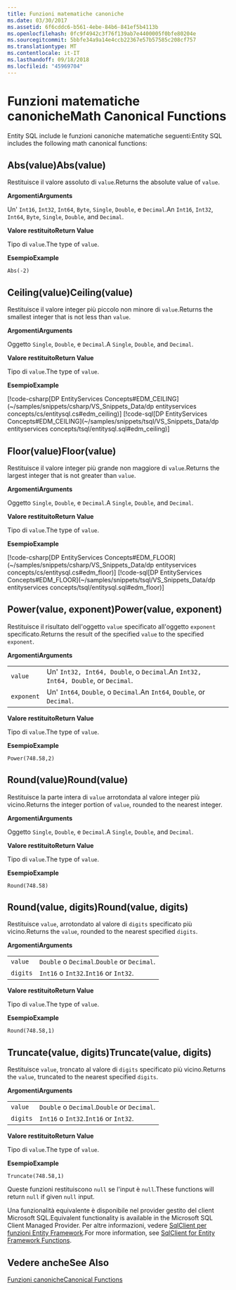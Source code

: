 ```yaml
---
title: Funzioni matematiche canoniche
ms.date: 03/30/2017
ms.assetid: 6f6cddc6-b561-4ebe-84b6-841ef5b4113b
ms.openlocfilehash: 0fc9f4942c3f76f139ab7e4400005f0bfe80204e
ms.sourcegitcommit: 5bbfe34a9a14e4ccb22367e57b57585c208cf757
ms.translationtype: MT
ms.contentlocale: it-IT
ms.lasthandoff: 09/18/2018
ms.locfileid: "45969704"
---
```

# <a name="math-canonical-functions"></a><span data-ttu-id="706c7-102">Funzioni matematiche canoniche</span><span class="sxs-lookup"><span data-stu-id="706c7-102">Math Canonical Functions</span></span>

<span data-ttu-id="706c7-103">Entity SQL include le funzioni canoniche matematiche seguenti:</span><span class="sxs-lookup"><span data-stu-id="706c7-103">Entity SQL includes the following math canonical functions:</span></span>
  
## <a name="absvalue"></a><span data-ttu-id="706c7-104">Abs(value)</span><span class="sxs-lookup"><span data-stu-id="706c7-104">Abs(value)</span></span>

<span data-ttu-id="706c7-105">Restituisce il valore assoluto di `value`.</span><span class="sxs-lookup"><span data-stu-id="706c7-105">Returns the absolute value of `value`.</span></span>

<span data-ttu-id="706c7-106">**Argomenti**</span><span class="sxs-lookup"><span data-stu-id="706c7-106">**Arguments**</span></span>

<span data-ttu-id="706c7-107">Un' `Int16`, `Int32`, `Int64`, `Byte`, `Single`, `Double`, e `Decimal`.</span><span class="sxs-lookup"><span data-stu-id="706c7-107">An `Int16`, `Int32`, `Int64`, `Byte`, `Single`, `Double`, and `Decimal`.</span></span>

<span data-ttu-id="706c7-108">**Valore restituito**</span><span class="sxs-lookup"><span data-stu-id="706c7-108">**Return Value**</span></span>

<span data-ttu-id="706c7-109">Tipo di `value`.</span><span class="sxs-lookup"><span data-stu-id="706c7-109">The type of `value`.</span></span>

<span data-ttu-id="706c7-110">**Esempio**</span><span class="sxs-lookup"><span data-stu-id="706c7-110">**Example**</span></span>

`Abs(-2)`

## <a name="ceilingvalue"></a><span data-ttu-id="706c7-111">Ceiling(value)</span><span class="sxs-lookup"><span data-stu-id="706c7-111">Ceiling(value)</span></span>

<span data-ttu-id="706c7-112">Restituisce il valore integer più piccolo non minore di `value`.</span><span class="sxs-lookup"><span data-stu-id="706c7-112">Returns the smallest integer that is not less than `value`.</span></span>

<span data-ttu-id="706c7-113">**Argomenti**</span><span class="sxs-lookup"><span data-stu-id="706c7-113">**Arguments**</span></span>

<span data-ttu-id="706c7-114">Oggetto `Single`, `Double`, e `Decimal`.</span><span class="sxs-lookup"><span data-stu-id="706c7-114">A `Single`, `Double`, and `Decimal`.</span></span>

<span data-ttu-id="706c7-115">**Valore restituito**</span><span class="sxs-lookup"><span data-stu-id="706c7-115">**Return Value**</span></span>

<span data-ttu-id="706c7-116">Tipo di `value`.</span><span class="sxs-lookup"><span data-stu-id="706c7-116">The type of `value`.</span></span>

<span data-ttu-id="706c7-117">**Esempio**</span><span class="sxs-lookup"><span data-stu-id="706c7-117">**Example**</span></span>

[!code-csharp[DP EntityServices Concepts#EDM_CEILING](~/samples/snippets/csharp/VS_Snippets_Data/dp entityservices concepts/cs/entitysql.cs#edm_ceiling)]
[!code-sql[DP EntityServices Concepts#EDM_CEILING](~/samples/snippets/tsql/VS_Snippets_Data/dp entityservices concepts/tsql/entitysql.sql#edm_ceiling)]

## <a name="floorvalue"></a><span data-ttu-id="706c7-118">Floor(value)</span><span class="sxs-lookup"><span data-stu-id="706c7-118">Floor(value)</span></span>

<span data-ttu-id="706c7-119">Restituisce il valore integer più grande non maggiore di `value`.</span><span class="sxs-lookup"><span data-stu-id="706c7-119">Returns the largest integer that is not greater than `value`.</span></span>

<span data-ttu-id="706c7-120">**Argomenti**</span><span class="sxs-lookup"><span data-stu-id="706c7-120">**Arguments**</span></span>

<span data-ttu-id="706c7-121">Oggetto `Single`, `Double`, e `Decimal`.</span><span class="sxs-lookup"><span data-stu-id="706c7-121">A `Single`, `Double`, and `Decimal`.</span></span>

<span data-ttu-id="706c7-122">**Valore restituito**</span><span class="sxs-lookup"><span data-stu-id="706c7-122">**Return Value**</span></span>

<span data-ttu-id="706c7-123">Tipo di `value`.</span><span class="sxs-lookup"><span data-stu-id="706c7-123">The type of `value`.</span></span>

<span data-ttu-id="706c7-124">**Esempio**</span><span class="sxs-lookup"><span data-stu-id="706c7-124">**Example**</span></span>

[!code-csharp[DP EntityServices Concepts#EDM_FLOOR](~/samples/snippets/csharp/VS_Snippets_Data/dp entityservices concepts/cs/entitysql.cs#edm_floor)]
[!code-sql[DP EntityServices Concepts#EDM_FLOOR](~/samples/snippets/tsql/VS_Snippets_Data/dp entityservices concepts/tsql/entitysql.sql#edm_floor)]

## <a name="powervalue-exponent"></a><span data-ttu-id="706c7-125">Power(value, exponent)</span><span class="sxs-lookup"><span data-stu-id="706c7-125">Power(value, exponent)</span></span>

<span data-ttu-id="706c7-126">Restituisce il risultato dell'oggetto `value` specificato all'oggetto `exponent` specificato.</span><span class="sxs-lookup"><span data-stu-id="706c7-126">Returns the result of the specified `value` to the specified `exponent`.</span></span>

<span data-ttu-id="706c7-127">**Argomenti**</span><span class="sxs-lookup"><span data-stu-id="706c7-127">**Arguments**</span></span>

|  |  |
|--|--|
|`value` | <span data-ttu-id="706c7-128">Un' `Int32, Int64, Double`, o `Decimal`.</span><span class="sxs-lookup"><span data-stu-id="706c7-128">An `Int32, Int64, Double`, or `Decimal`.</span></span> |
|`exponent` | <span data-ttu-id="706c7-129">Un' `Int64`, `Double`, o `Decimal`.</span><span class="sxs-lookup"><span data-stu-id="706c7-129">An `Int64`, `Double`, or `Decimal`.</span></span> |

<span data-ttu-id="706c7-130">**Valore restituito**</span><span class="sxs-lookup"><span data-stu-id="706c7-130">**Return Value**</span></span>

<span data-ttu-id="706c7-131">Tipo di `value`.</span><span class="sxs-lookup"><span data-stu-id="706c7-131">The type of `value`.</span></span>

<span data-ttu-id="706c7-132">**Esempio**</span><span class="sxs-lookup"><span data-stu-id="706c7-132">**Example**</span></span>

`Power(748.58,2)`

## <a name="roundvalue"></a><span data-ttu-id="706c7-133">Round(value)</span><span class="sxs-lookup"><span data-stu-id="706c7-133">Round(value)</span></span>

<span data-ttu-id="706c7-134">Restituisce la parte intera di `value` arrotondata al valore integer più vicino.</span><span class="sxs-lookup"><span data-stu-id="706c7-134">Returns the integer portion of `value`, rounded to the nearest integer.</span></span>

<span data-ttu-id="706c7-135">**Argomenti**</span><span class="sxs-lookup"><span data-stu-id="706c7-135">**Arguments**</span></span>

<span data-ttu-id="706c7-136">Oggetto `Single`, `Double`, e `Decimal`.</span><span class="sxs-lookup"><span data-stu-id="706c7-136">A `Single`, `Double`, and `Decimal`.</span></span>

<span data-ttu-id="706c7-137">**Valore restituito**</span><span class="sxs-lookup"><span data-stu-id="706c7-137">**Return Value**</span></span>

<span data-ttu-id="706c7-138">Tipo di `value`.</span><span class="sxs-lookup"><span data-stu-id="706c7-138">The type of `value`.</span></span>

<span data-ttu-id="706c7-139">**Esempio**</span><span class="sxs-lookup"><span data-stu-id="706c7-139">**Example**</span></span>

`Round(748.58)`

## <a name="roundvalue-digits"></a><span data-ttu-id="706c7-140">Round(value, digits)</span><span class="sxs-lookup"><span data-stu-id="706c7-140">Round(value, digits)</span></span>

<span data-ttu-id="706c7-141">Restituisce `value`, arrotondato al valore di `digits` specificato più vicino.</span><span class="sxs-lookup"><span data-stu-id="706c7-141">Returns the `value`, rounded to the nearest specified `digits`.</span></span>

<span data-ttu-id="706c7-142">**Argomenti**</span><span class="sxs-lookup"><span data-stu-id="706c7-142">**Arguments**</span></span>

|  |  |
|--|--|
|`value`|<span data-ttu-id="706c7-143">`Double` o `Decimal`.</span><span class="sxs-lookup"><span data-stu-id="706c7-143">`Double` or `Decimal`.</span></span>|
|`digits`|<span data-ttu-id="706c7-144">`Int16` o `Int32`.</span><span class="sxs-lookup"><span data-stu-id="706c7-144">`Int16` or `Int32`.</span></span>|

<span data-ttu-id="706c7-145">**Valore restituito**</span><span class="sxs-lookup"><span data-stu-id="706c7-145">**Return Value**</span></span>

<span data-ttu-id="706c7-146">Tipo di `value`.</span><span class="sxs-lookup"><span data-stu-id="706c7-146">The type of `value`.</span></span>

<span data-ttu-id="706c7-147">**Esempio**</span><span class="sxs-lookup"><span data-stu-id="706c7-147">**Example**</span></span>

`Round(748.58,1)`

## <a name="truncatevalue-digits"></a><span data-ttu-id="706c7-148">Truncate(value, digits)</span><span class="sxs-lookup"><span data-stu-id="706c7-148">Truncate(value, digits)</span></span>

<span data-ttu-id="706c7-149">Restituisce `value`, troncato al valore di `digits` specificato più vicino.</span><span class="sxs-lookup"><span data-stu-id="706c7-149">Returns the `value`, truncated to the nearest specified `digits`.</span></span>

<span data-ttu-id="706c7-150">**Argomenti**</span><span class="sxs-lookup"><span data-stu-id="706c7-150">**Arguments**</span></span>

|  |  |
|--|--|
|`value`|<span data-ttu-id="706c7-151">`Double` o `Decimal`.</span><span class="sxs-lookup"><span data-stu-id="706c7-151">`Double` or `Decimal`.</span></span>|
|`digits`|<span data-ttu-id="706c7-152">`Int16` o `Int32`.</span><span class="sxs-lookup"><span data-stu-id="706c7-152">`Int16` or `Int32`.</span></span>|

<span data-ttu-id="706c7-153">**Valore restituito**</span><span class="sxs-lookup"><span data-stu-id="706c7-153">**Return Value**</span></span>

<span data-ttu-id="706c7-154">Tipo di `value`.</span><span class="sxs-lookup"><span data-stu-id="706c7-154">The type of `value`.</span></span>

<span data-ttu-id="706c7-155">**Esempio**</span><span class="sxs-lookup"><span data-stu-id="706c7-155">**Example**</span></span>

`Truncate(748.58,1)`  
  
 <span data-ttu-id="706c7-156">Queste funzioni restituiscono `null` se l'input è `null`.</span><span class="sxs-lookup"><span data-stu-id="706c7-156">These functions will return `null` if given `null` input.</span></span>  
  
 <span data-ttu-id="706c7-157">Una funzionalità equivalente è disponibile nel provider gestito del client Microsoft SQL.</span><span class="sxs-lookup"><span data-stu-id="706c7-157">Equivalent functionality is available in the Microsoft SQL Client Managed Provider.</span></span> <span data-ttu-id="706c7-158">Per altre informazioni, vedere [SqlClient per funzioni Entity Framework](../../../../../../docs/framework/data/adonet/ef/sqlclient-for-ef-functions.md).</span><span class="sxs-lookup"><span data-stu-id="706c7-158">For more information, see [SqlClient for Entity Framework Functions](../../../../../../docs/framework/data/adonet/ef/sqlclient-for-ef-functions.md).</span></span>  
  
## <a name="see-also"></a><span data-ttu-id="706c7-159">Vedere anche</span><span class="sxs-lookup"><span data-stu-id="706c7-159">See Also</span></span>  
 [<span data-ttu-id="706c7-160">Funzioni canoniche</span><span class="sxs-lookup"><span data-stu-id="706c7-160">Canonical Functions</span></span>](../../../../../../docs/framework/data/adonet/ef/language-reference/canonical-functions.md)
